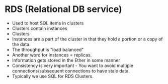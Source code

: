 # RDS (Relational DB service)

* Used to host SQL items in clusters
* Clusters contain instances
* Clusters
* Instances are a part of the cluster in that they hold a portion or a copy of the data.
* The throughput is "load balanced"
* Another word for instances =  replicas. 
* Information gets stored in the Ether in some manner
* Consistency is very important - You want to avoid multiple connections/subsequent connections to have stale data.
* Typically we use SQL for RDS Clusters.